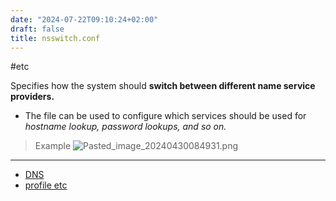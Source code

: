 ```yaml
---
date: "2024-07-22T09:10:24+02:00"
draft: false
title: nsswitch.conf
---
```


#etc

Specifies how the system should **switch between different name
service providers.**

-   The file can be used to configure which services should be used for
    *hostname lookup, password lookups, and so on.*

> Example
> ![Pasted_image_20240430084931.png](/Notes/Pasted_image_20240430084931.png)

------------------------------------------------------------------------

- [DNS](/Notes/posts//posts/Network/Phisicall/DNS)
- [profile etc](/Notes/posts/Linux/etc/profile_etc)
